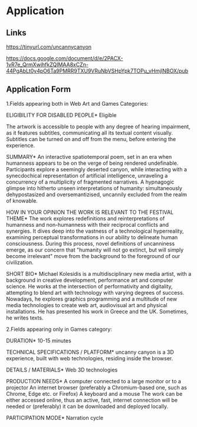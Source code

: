 # Application

## Links

<https://tinyurl.com/uncannycanyon>

<https://docs.google.com/document/d/e/2PACX-1vR7e_QrmXwjhfkZQIMAA8xCZn-44PgAbLt0y4pO6Ta9PMRR9TXU9VRuNbVSHpYpk7TOPu_vHmjlNBOX/pub>

## Application Form

1.Fields appearing both in Web Art and Games Categories:

ELIGIBILITY FOR DISABLED PEOPLE*
Eligible

The artwork is accessible to people with any degree of hearing impairment, as it features subtitles, communicating all its textual content visually. Subtitles can be turned on and off from the menu, before entering the experience.

SUMMARY*
An interactive spatiotemporal poem, set in an era when humanness appears to be on the verge of being rendered undefinable. Participants explore a seemingly deserted canyon, while interacting with a synecdochical representation of artificial intelligence, unraveling a concurrency of a multiplicity of fragmented narratives. A hypnagogic glimpse into hitherto unseen interpretations of humanity: simultaneously dehypostasized and oversemantizised, uncannily excluded from the realm of knowable.

HOW IN YOUR OPINION THE WORK IS RELEVANT TO THE FESTIVAL THEME*
The work explores redefinitions and reinterpretations of humanness and non-humanness with their reciprocal conflicts and synergies. It dives deep into the vastness of a technological hyperreality, examining perceptual transformations in our ability to delineate human consciousness. During this process, novel definitions of uncanniness emerge, as our concern that "humanity will not go extinct, but will simply become irrelevant" move from the background to the foreground of our civilization.

SHORT BIO*
Michael Kolesidis is a multidisciplinary new media artist, with a background in creative development, performance art and computer science. He works at the intersection of performativity and digitality, attempting to blend art with technology with varying degrees of success. Nowadays, he explores graphics programming and a multitude of new media technologies to create web art, audiovisual art and physical installations. He has presented his work in Greece and the UK. Sometimes, he writes texts.

2.Fields appearing only in Games category:

DURATION*
10-15 minutes

TECHNICAL SPECIFICATIONS / PLATFORM*
uncanny canyon is a 3D experience, built with web technologies, residing inside the browser.

DETAILS / MATERIALS*
Web 3D technologies

PRODUCTION NEEDS*
A computer connected to a large monitor or to a projector
An internet browser (preferably a Chromium-based one, such as Chrome, Edge etc. or Firefox)
A keyboard and a mouse
The work can be either accessed online, thus an active, fast, internet connection will be needed or (preferably) it can be downloaded and deployed locally.

PARTICIPATION MODE*
Narration cycle
